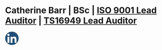 # Catherine Barr | BSc | [ISO 9001 Lead Auditor](https://rss.org.uk/membership/professional-development/gradstat) | [TS16949 Lead Auditor](https://ima.org.uk/membership/membership-grades/associate-member)

[![LinkedIn](https://github.com/CRBarr/Images/blob/main/Linked%20In%20circle.jpg)](https://linkedin.com/in/CRBarr)


